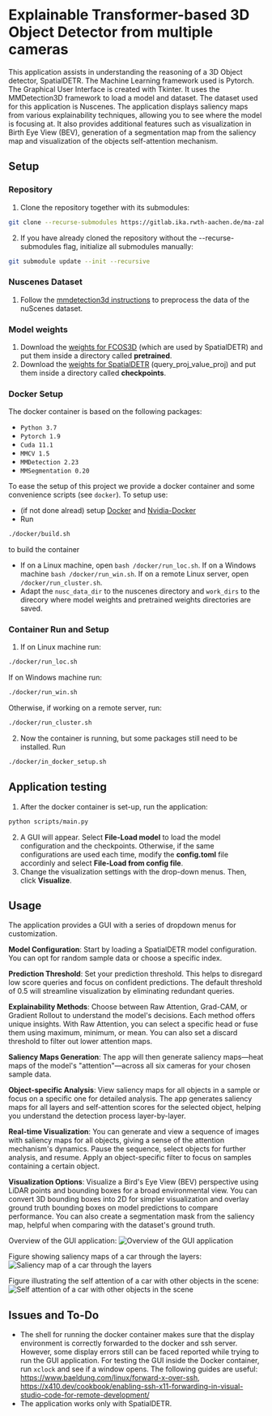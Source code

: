 # Explainable Transformer-based 3D Object Detector from multiple cameras
This application assists in understanding the reasoning of a 3D Object detector, SpatialDETR. The Machine Learning framework used is Pytorch. The Graphical User Interface is created with Tkinter. It uses the MMDetection3D framework to load a model and dataset. The dataset used for this application is Nuscenes.
The application displays saliency maps from various explainability techniques, allowing you to see where the model is focusing at. It also provides additional features such as visualization in Birth Eye View (BEV), generation of a segmentation map from the saliency map and visualization of the objects self-attention mechanism.

## Setup
### Repository
1. Clone the repository together with its submodules: 

```bash
git clone --recurse-submodules https://gitlab.ika.rwth-aachen.de/ma-zahr/xai.git 
```

2. If you have already cloned the repository without the --recurse-submodules flag, initialize all submodules manually: 

```bash
git submodule update --init --recursive
```

### Nuscenes Dataset
1. Follow the [mmdetection3d instructions](https://mmdetection3d.readthedocs.io/en/v1.0.0rc1/datasets/nuscenes_det.html) to preprocess the data of the nuScenes dataset.

### Model weights
1. Download the [weights for FCOS3D](https://rwth-aachen.sciebo.de/s/asoSC5oMD1TNEsy) (which are used by SpatialDETR) and put them inside a directory called **pretrained**.
2. Download the [weights for SpatialDETR](https://rwth-aachen.sciebo.de/s/fgmMdPEQKQu9hz) (query_proj_value_proj) and put them inside a directory called **checkpoints**.


### Docker Setup
The docker container is based on the following packages:
- `Python 3.7`
- `Pytorch 1.9`
- `Cuda 11.1`
- `MMCV 1.5`
- `MMDetection 2.23`
- `MMSegmentation 0.20`

To ease the setup of this project we provide a docker container and some convenience scripts (see `docker`). To setup use:
- (if not done alread) setup [Docker](https://docs.docker.com/engine/install/ubuntu/) and [Nvidia-Docker](https://docs.nvidia.com/datacenter/cloud-native/container-toolkit/install-guide.html#docker)
- Run 
```bash
./docker/build.sh
```
to build the container
- If on a Linux machine, open `bash /docker/run_loc.sh`. If on a Windows machine `bash /docker/run_win.sh`. If on a remote Linux server, open `/docker/run_cluster.sh`.
- Adapt the `nusc_data_dir` to the nuscenes directory and `work_dirs` to the direcory where model weights and pretrained weights directories are saved.

### Container Run and Setup
1. If on Linux machine run:
```bash
./docker/run_loc.sh
```
If on Windows machine run:
```bash
./docker/run_win.sh
```
Otherwise, if working on a remote server, run:
```bash
./docker/run_cluster.sh
```
2. Now the container is running, but some packages still need to be installed. Run 
```bash
./docker/in_docker_setup.sh
```

## Application testing
1. After the docker container is set-up, run the application:
```bash 
python scripts/main.py
```
2. A GUI will appear. Select **File-Load model** to load the model configuration and the checkpoints. Otherwise, if the same configurations are used each time, modify the **config.toml** file accordinly and select **File-Load from config file**.
3. Change the visualization settings with the drop-down menus. Then, click **Visualize**. 

## Usage
The application provides a GUI with a series of dropdown menus for customization.

**Model Configuration**: Start by loading a SpatialDETR model configuration. You can opt for random sample data or choose a specific index.

**Prediction Threshold**: Set your prediction threshold. This helps to disregard low score queries and focus on confident predictions. The default threshold of 0.5 will streamline visualization by eliminating redundant queries.

**Explainability Methods**: Choose between Raw Attention, Grad-CAM, or Gradient Rollout to understand the model's decisions. Each method offers unique insights. With Raw Attention, you can select a specific head or fuse them using maximum, minimum, or mean. You can also set a discard threshold to filter out lower attention maps.

**Saliency Maps Generation**: The app will then generate saliency maps—heat maps of the model's "attention"—across all six cameras for your chosen sample data. 

**Object-specific Analysis**: View saliency maps for all objects in a sample or focus on a specific one for detailed analysis. The app generates saliency maps for all layers and self-attention scores for the selected object, helping you understand the detection process layer-by-layer.

**Real-time Visualization**: You can generate and view a sequence of images with saliency maps for all objects, giving a sense of the attention mechanism's dynamics. Pause the sequence, select objects for further analysis, and resume. Apply an object-specific filter to focus on samples containing a certain object.

**Visualization Options**: Visualize a Bird's Eye View (BEV) perspective using LiDAR points and bounding boxes for a broad environmental view. You can convert 3D bounding boxes into 2D for simpler visualization and overlay ground truth bounding boxes on model predictions to compare performance. You can also create a segmentation mask from the saliency map, helpful when comparing with the dataset's ground truth.

Overview of the GUI application:
![](misc/ui-overview.png "Overview of the GUI application")  

Figure showing saliency maps of a car through the layers:
![](misc/ui-crossattn.png "Saliency map of a car through the layers")  

Figure illustrating the self attention of a car with other objects in the scene:
![](misc/ui-selfattn.png "Self attention of a car with other objects in the scene")  

## Issues and To-Do
- The shell for running the docker container makes sure that the display environment is correctly forwarded to the docker and ssh server. However, some display errors still can be faced reported while trying to run the GUI application. For testing the GUI inside the Docker container, run `xclock` and see if a window opens. The following guides are useful: https://www.baeldung.com/linux/forward-x-over-ssh, https://x410.dev/cookbook/enabling-ssh-x11-forwarding-in-visual-studio-code-for-remote-development/
- The application works only with SpatialDETR.

 